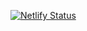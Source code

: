 [![Netlify Status](https://api.netlify.com/api/v1/badges/0b39f538-3931-4345-855a-88d2a8b745cf/deploy-status)](https://app.netlify.com/sites/assessmentcsshtml/deploys)
